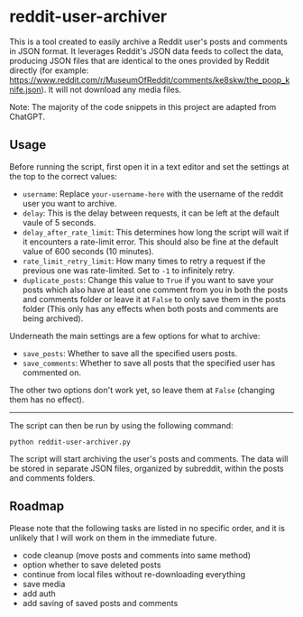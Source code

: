 # reddit-user-archiver

This is a tool created to easily archive a Reddit user's posts and comments in JSON format. It leverages Reddit's JSON data feeds to collect the data, producing JSON files that are identical to the ones provided by Reddit directly (for example: https://www.reddit.com/r/MuseumOfReddit/comments/ke8skw/the_poop_knife.json). It will not download any media files.

Note: The majority of the code snippets in this project are adapted from ChatGPT.

## Usage

Before running the script, first open it in a text editor and set the settings at the top to the correct values:

- `username`: Replace `your-username-here` with the username of the reddit user you want to archive.
- `delay`: This is the delay between requests, it can be left at the default vaule of 5 seconds.
- `delay_after_rate_limit`: This determines how long the script will wait if it encounters a rate-limit error. This should also be fine at the default value of 600 seconds (10 minutes).
- `rate_limit_retry_limit`: How many times to retry a request if the previous one was rate-limited. Set to `-1` to infinitely retry.
- `duplicate_posts`: Change this value to `True` if you want to save your posts which also have at least one comment from you in both the posts and comments folder or leave it at `False` to only save them in the posts folder (This only has any effects when both posts and comments are being archived).

Underneath the main settings are a few options for what to archive:

- `save_posts`: Whether to save all the specified users posts.
- `save_comments`: Whether to save all posts that the specified user has commented on.

The other two options don't work yet, so leave them at `False` (changing them has no effect).

<hr>

The script can then be run by using the following command:
~~~
python reddit-user-archiver.py
~~~
The script will start archiving the user's posts and comments. The data will be stored in separate JSON files, organized by subreddit, within the posts and comments folders.

## Roadmap

Please note that the following tasks are listed in no specific order, and it is unlikely that I will work on them in the immediate future.

- code cleanup (move posts and comments into same method)
- option whether to save deleted posts
- continue from local files without re-downloading everything
- save media
- add auth
- add saving of saved posts and comments
